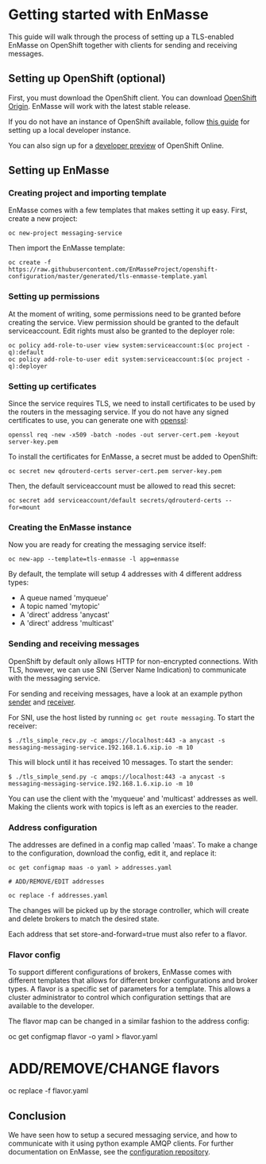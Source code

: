 # Getting started with EnMasse

This guide will walk through the process of setting up a TLS-enabled EnMasse on OpenShift together
with clients for sending and receiving messages.

## Setting up OpenShift (optional)

First, you must download the OpenShift client. You can download [OpenShift
Origin](https://github.com/openshift/origin/releases). EnMasse will work with the latest stable release. 

If you do not have an instance of OpenShift available, follow [this guide](https://github.com/openshift/origin/blob/master/docs/cluster_up_down.md) for
setting up a local developer instance.

You can also sign up for a [developer preview](https://www.openshift.com/devpreview/) of OpenShift
Online.

## Setting up EnMasse

### Creating project and importing template

EnMasse comes with a few templates that makes setting it up easy. First, create a new project:

    oc new-project messaging-service

Then import the EnMasse template:

    oc create -f https://raw.githubusercontent.com/EnMasseProject/openshift-configuration/master/generated/tls-enmasse-template.yaml

### Setting up permissions 

At the moment of writing, some permissions need to be granted before creating the service. View permission should
be granted to the default serviceaccount. Edit rights must also be granted to the deployer role:

    oc policy add-role-to-user view system:serviceaccount:$(oc project -q):default
    oc policy add-role-to-user edit system:serviceaccount:$(oc project -q):deployer


### Setting up certificates 

Since the service requires TLS, we need to install certificates to be used by the routers in the
messaging service. If you do not have any signed certificates to use, you can generate one with
[openssl](https://www.openssl.org/):

    openssl req -new -x509 -batch -nodes -out server-cert.pem -keyout server-key.pem

To install the certificates for EnMasse, a secret must be added to OpenShift:

    oc secret new qdrouterd-certs server-cert.pem server-key.pem

Then, the default serviceaccount must be allowed to read this secret:

    oc secret add serviceaccount/default secrets/qdrouterd-certs --for=mount

### Creating the EnMasse instance

Now you are ready for creating the messaging service itself:

    oc new-app --template=tls-enmasse -l app=enmasse

By default, the template will setup 4 addresses with 4 different address types:

   * A queue named 'myqueue'
   * A topic named 'mytopic'
   * A 'direct' address 'anycast'
   * A 'direct' address 'multicast'

### Sending and receiving messages

OpenShift by default only allows HTTP for non-encrypted connections. With TLS, however, we can use
SNI (Server Name Indication) to communicate with the messaging service.

For sending and receiving messages, have a look at an example python [sender](tls_simple_send.py) and [receiver](tls_simple_recv.py).

For SNI, use the host listed by running ```oc get route messaging```. To start the receiver:

    $ ./tls_simple_recv.py -c amqps://localhost:443 -a anycast -s messaging-messaging-service.192.168.1.6.xip.io -m 10

This will block until it has received 10 messages. To start the sender:

    $ ./tls_simple_send.py -c amqps://localhost:443 -a anycast -s messaging-messaging-service.192.168.1.6.xip.io -m 10

You can use the client with the 'myqueue' and 'multicast' addresses as well. Making the clients work
with topics is left as an exercies to the reader.

### Address configuration

The addresses are defined in a config map called 'maas'. To make a change to the configuration,
download the config, edit it, and replace it:

    oc get configmap maas -o yaml > addresses.yaml

    # ADD/REMOVE/EDIT addresses 

    oc replace -f addresses.yaml

The changes will be picked up by the storage controller, which will create and delete brokers to
match the desired state.

Each address that set store-and-forward=true must also refer to a flavor.

### Flavor config

To support different configurations of brokers, EnMasse comes with different templates that allows
for different broker configurations and broker types.  A flavor is a specific set of parameters for a template. This
allows a cluster administrator to control which configuration settings that are available to the developer.

The flavor map can be changed in a similar fashion to the address config:

   oc get configmap flavor -o yaml > flavor.yaml
   # ADD/REMOVE/CHANGE flavors
   oc replace -f flavor.yaml

## Conclusion

We have seen how to setup a secured messaging service, and how to communicate with it using python
example AMQP clients. For further documentation on EnMasse, see the [configuration repository](https://travis-ci.org/EnMasseProject/openshift-configuration).
